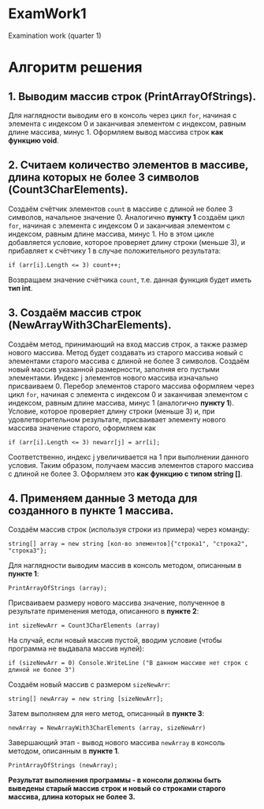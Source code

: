 # ExamWork1
Examination work (quarter 1)

# Алгоритм решения #

## 1. Выводим массив строк (PrintArrayOfStrings).

Для наглядности выводим его в консоль через цикл `for`, начиная с элемента с индексом 0 и заканчивая элементом с индексом, равным длине массива, минус 1. Оформляем вывод массива строк **как функцию void**.

## 2. Считаем количество элементов в массиве, длина которых не более 3 символов (Count3CharElements).

Создаём счётчик элементов `count` в массиве с длиной не более 3 символов, начальное значение 0.
Аналогично **пункту 1** создаём цикл `for`, начиная с элемента с индексом 0 и заканчивая элементом с индексом, равным длине массива, минус 1. Но в этом цикле добавляется условие, которое проверяет длину строки (меньше 3), и прибавляет к счётчику 1 в случае положительного результата:
```
if (arr[i].Length <= 3) count++;
```
Возвращаем значение счётчика `count`, т.е. данная функция будет иметь **тип int**.

## 3. Создаём массив строк (NewArrayWith3CharElements).

Создаём метод, принимающий на вход массив строк, а также размер нового массива. Метод будет создавать из старого массива новый с элементами старого массива с длиной не более 3 символов.
Создаём новый массив указанной размерности, заполняя его пустыми элементами.
Индекс j элементов нового массива изначально присваиваем 0.
Перебор элементов старого массива оформляем через цикл `for`, начиная с элемента с индексом 0 и заканчивая элементом с индексом, равным длине массива, минус 1 (аналогично **пункту 1**).
Условие, которое проверяет длину строки (меньше 3) и, при удовлетворительном результате, присваивает элементу нового массива значение старого, оформляем как
```
if (arr[i].Length <= 3) newarr[j] = arr[i];
```
Соответственно, индекс j увеличивается на 1 при выполнении данного условия.
Таким образом, получаем массив элементов старого массива с длиной не более 3.
Оформляем это **как функцию с типом string []**.

## 4. Применяем данные 3 метода для созданного в пункте 1 массива.

Создаём массив строк (используя строки из примера) через команду:
```
string[] array = new string [кол-во элементов]{"строка1", "строка2", "строка3"};
```
Для наглядности выводим массив в консоль методом, описанным в **пункте 1**:
```
PrintArrayOfStrings (array);
```
Присваиваем размеру нового массива значение, полученное в результате применения метода, описанного в **пункте 2**:
```
int sizeNewArr = Count3CharElements (array)
```
На случай, если новый массив пустой, вводим условие (чтобы программа не выдавала массив нулей):
```
if (sizeNewArr = 0) Console.WriteLine ("В данном массиве нет строк с длиной не более 3")
```
Создаём новый массив с размером `sizeNewArr`:
```
string[] newArray = new string [sizeNewArr];
```
Затем выполняем для него метод, описанный в **пункте 3**:
```
newArray = NewArrayWith3CharElements (array, sizeNewArr)
```
Завершающий этап - вывод нового массива `newArray` в консоль методом, описанным в **пункте 1**.
```
PrintArrayOfStrings (newArray);
```

**Результат выполнения программы - в консоли должны быть выведены старый массив строк и новый со строками старого массива, длина которых не более 3.**